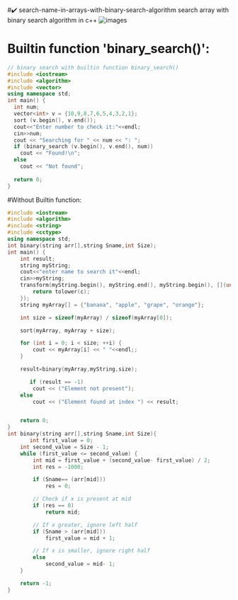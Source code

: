 #✔️ search-name-in-arrays-with-binary-search-algorithm
search array with binary search algorithm in c++
![images](https://github.com/Ghosts6/search-name-in-arrays-with-binary-search-algorithm/assets/95994481/0eca835a-56ed-43d7-a0d1-59d24135fa4f)



# Builtin function 'binary_search()':

```cpp
// binary search with builtin function binary_search()
#include <iostream>
#include <algorithm>
#include <vector>
using namespace std;
int main() {
  int num;
  vector<int> v = {10,9,8,7,6,5,4,3,2,1};
  sort (v.begin(), v.end());
  cout<<"Enter number to check it:"<<endl;
  cin>>num;
  cout << "Searching for " << num << ": ";
  if (binary_search (v.begin(), v.end(), num))
    cout << "Found!\n"; 
  else 
    cout << "Not found";
    
  return 0;
}
```
#Without Builtin function:
```cpp
#include <iostream>
#include <algorithm>
#include <string>
#include <cctype> 
using namespace std;
int binary(string arr[],string Sname,int Size);
int main() {
    int result;
    string myString;
    cout<<"enter name to search it"<<endl;
    cin>>myString;
    transform(myString.begin(), myString.end(), myString.begin(), [](unsigned char c) {
        return tolower(c);
    });
    string myArray[] = {"banana", "apple", "grape", "orange"};

    int size = sizeof(myArray) / sizeof(myArray[0]);

    sort(myArray, myArray + size);

    for (int i = 0; i < size; ++i) {
        cout << myArray[i] << " "<<endl;;
    }

    result=binary(myArray,myString,size);

       if (result == -1) 
        cout << ("Element not present"); 
    else
        cout << ("Element found at index ") << result; 


    return 0;
}
int binary(string arr[],string Sname,int Size){
       int first_value = 0; 
    int second_value = Size - 1; 
    while (first_value <= second_value) { 
        int mid = first_value + (second_value- first_value) / 2; 
        int res = -1000; 

        if (Sname== (arr[mid])) 
            res = 0; 

        // Check if x is present at mid 
        if (res == 0) 
            return mid; 

        // If x greater, ignore left half 
        if (Sname > (arr[mid])) 
            first_value = mid + 1; 

        // If x is smaller, ignore right half 
        else
            second_value = mid- 1; 
    } 

    return -1; 
} 

```

